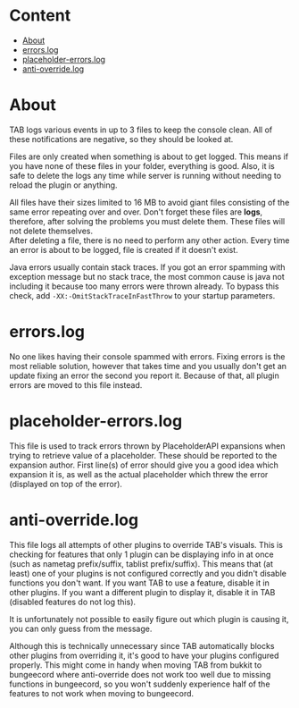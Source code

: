 # Content
* [About](#about)
* [errors.log](#errorslog)
* [placeholder-errors.log](#placeholder-errorslog)
* [anti-override.log](#anti-overridelog)

# About
TAB logs various events in up to 3 files to keep the console clean. All of these notifications are negative, so they should be looked at.

Files are only created when something is about to get logged. This means if you have none of these files in your folder, everything is good. Also, it is safe to delete the logs any time while server is running without needing to reload the plugin or anything.

All files have their sizes limited to 16 MB to avoid giant files consisting of the same error repeating over and over. Don't forget these files are **logs**, therefore, after solving the problems you must delete them. These files will not delete themselves.  
After deleting a file, there is no need to perform any other action. Every time an error is about to be logged, file is created if it doesn't exist.

Java errors usually contain stack traces. If you got an error spamming with exception message but no stack trace, the most common cause is java not including it because too many errors were thrown already. To bypass this check, add `-XX:-OmitStackTraceInFastThrow` to your startup parameters.

# errors.log
No one likes having their console spammed with errors. Fixing errors is the most reliable solution, however that takes time and you usually don't get an update fixing an error the second you report it. Because of that, all plugin errors are moved to this file instead.

# placeholder-errors.log
This file is used to track errors thrown by PlaceholderAPI expansions when trying to retrieve value of a placeholder. These should be reported to the expansion author. First line(s) of error should give you a good idea which expansion it is, as well as the actual placeholder which threw the error (displayed on top of the error).

# anti-override.log
This file logs all attempts of other plugins to override TAB's visuals. This is checking for features that only 1 plugin can be displaying info in at once (such as nametag prefix/suffix, tablist prefix/suffix). This means that (at least) one of your plugins is not configured correctly and you didn't disable functions you don't want. If you want TAB to use a feature, disable it in other plugins. If you want a different plugin to display it, disable it in TAB (disabled features do not log this).

It is unfortunately not possible to easily figure out which plugin is causing it, you can only guess from the message.

Although this is technically unnecessary since TAB automatically blocks other plugins from overriding it, it's good to have your plugins configured properly. This might come in handy when moving TAB from bukkit to bungeecord where anti-override does not work too well due to missing functions in bungeecord, so you won't suddenly experience half of the features to not work when moving to bungeecord.